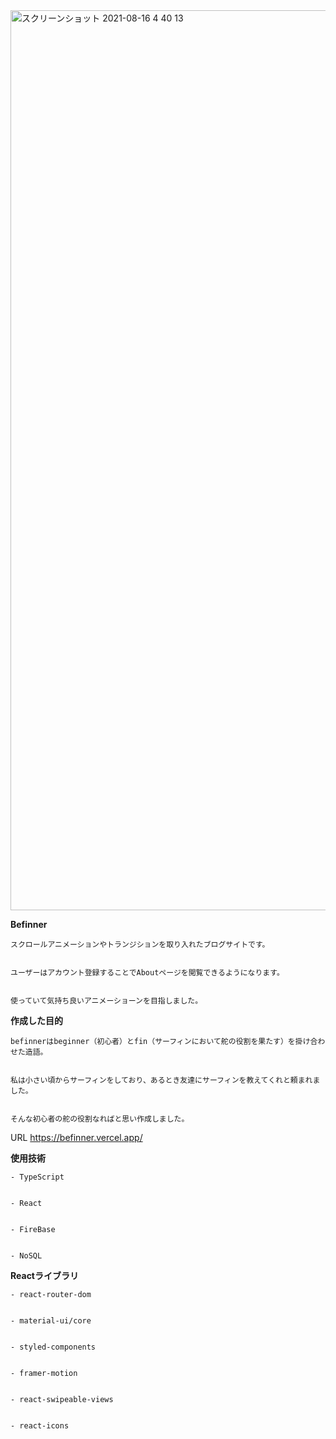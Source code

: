 <img width="1440" alt="スクリーンショット 2021-08-16 4 40 13" src="https://user-images.githubusercontent.com/76087062/129490458-2c3ab42d-e2d0-4f0b-a817-03bb5246eefe.png">


**Befinner**

    スクロールアニメーションやトランジションを取り入れたブログサイトです。


    ユーザーはアカウント登録することでAboutページを閲覧できるようになります。


    使っていて気持ち良いアニメーショーンを目指しました。






**作成した目的**


    befinnerはbeginner（初心者）とfin（サーフィンにおいて舵の役割を果たす）を掛け合わせた造語。


    私は小さい頃からサーフィンをしており、あるとき友達にサーフィンを教えてくれと頼まれました。


    そんな初心者の舵の役割なればと思い作成しました。


URL
    <https://befinner.vercel.app/>






**使用技術**


    - TypeScript


    - React


    - FireBase


    - NoSQL






**Reactライブラリ**


    - react-router-dom 


    - material-ui/core 


    - styled-components 


    - framer-motion 


    - react-swipeable-views 


    - react-icons 



